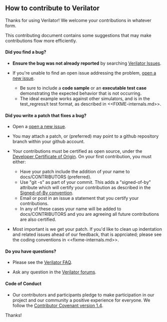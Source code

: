 ## How to contribute to Verilator

Thanks for using Verilator!  We welcome your contributions in whatever form.

This contributing document contains some suggestions that may make contributions flow more efficiently.

#### **Did you find a bug?**

* **Ensure the bug was not already reported** by searching [Verilator Issues](https://www.veripool.org/projects/verilator/issues).

* If you're unable to find an open issue addressing the problem, [open a new issue](https://www.veripool.org/projects/verilator/issues/new).
  * Be sure to include a **code sample** or an **executable test case** demonstrating the expected behavior that is not occurring.
  * The ideal example works against other simulators, and is in the test_regress/t test format, as described in <<FIXME-internals.md>>.

#### **Did you write a patch that fixes a bug?**

* Open a [open a new issue](https://www.veripool.org/projects/verilator/issues/new).

* You may attach a patch, or (preferred) may point to a github repository branch within your github account.

* Your contributions must be certified as open source, under the [Developer Certificate of Origin](https://developercertificate.org/). On your first contribution, you must either:
  * Have your patch include the addition of your name to docs/CONTRIBUTORS (preferred).
  * Use "git -s" as part of your commit. This adds a "signed-of-by" attribute which will certify your contribution as described in the [Signed-of-By convention](https://github.com/wking/signed-off-by/blob/master/Documentation/SubmittingPatches).
  * Email or post in an issue a statement that you certify your contributions.
  * In any of these cases your name will be added to docs/CONTRIBUTORS and you are agreeing all future contributions are also certified.

* Most important is we get your patch. If you'd like to clean up indentation and related issues ahead of our feedback, that is apprciated; please see the coding conventions in <<fixme-internals.md>>.

#### **Do you have questions?**

* Please see the [Verilator FAQ](https://www.veripool.org/projects/verilator/wiki/Faq).

* Ask any question in the [Verilator forums](https://www.veripool.org/projects/verilator/boards).

#### **Code of Conduct**

* Our contributors and participants pledge to make participation in our project and our community a positive experience for everyone.  We follow the [Contributor Covenant version 1.4](https://www.contributor-covenant.org/version/1/4/code-of-conduct.html).

Thanks!
